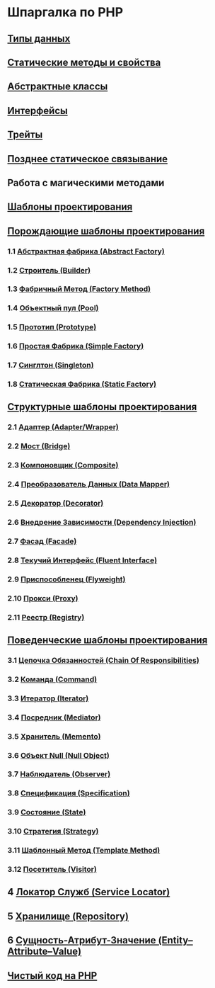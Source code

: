 # Шпаргалка по PHP

## [Типы данных](https://github.com/MaksimDzhangirov/PHP-cheatsheet/blob/master/Data-types.md)
## [Статические методы и свойства](https://github.com/MaksimDzhangirov/PHP-cheatsheet/blob/master/static-methods-and-properties.md)
## [Абстрактные классы](https://github.com/MaksimDzhangirov/PHP-cheatsheet/blob/master/abstract-class.md)
## [Интерфейсы](https://github.com/MaksimDzhangirov/PHP-cheatsheet/blob/master/interfaces.md)
## [Трейты](https://github.com/MaksimDzhangirov/PHP-cheatsheet/blob/master/traits.md)
## [Позднее статическое связывание](https://github.com/MaksimDzhangirov/PHP-cheatsheet/blob/master/lastStaticBindings.md)
## Работа с магическими методами
## [Шаблоны проектирования](https://designpatternsphp.readthedocs.io/ru/latest/README.html)
## [Порождающие шаблоны проектирования](https://designpatternsphp.readthedocs.io/ru/latest/Creational/README.html)
  ### 1.1 [Абстрактная фабрика (Abstract Factory)](https://designpatternsphp.readthedocs.io/ru/latest/Creational/AbstractFactory/README.html#abstract-factory)
  ### 1.2 [Строитель (Builder)](https://designpatternsphp.readthedocs.io/ru/latest/Creational/Builder/README.html#builder)
  ### 1.3 [Фабричный Метод (Factory Method)](https://designpatternsphp.readthedocs.io/ru/latest/Creational/FactoryMethod/README.html#factory-method)
  ### 1.4 [Объектный пул (Pool)](https://designpatternsphp.readthedocs.io/ru/latest/Creational/Pool/README.html#pool)
  ### 1.5 [Прототип (Prototype)](https://designpatternsphp.readthedocs.io/ru/latest/Creational/Prototype/README.html#prototype)
  ### 1.6 [Простая Фабрика (Simple Factory)](https://designpatternsphp.readthedocs.io/ru/latest/Creational/SimpleFactory/README.html#simple-factory)
  ### 1.7 [Синглтон (Singleton)](https://github.com/MaksimDzhangirov/PHP-cheatsheet/blob/master/singleton.md)
  ### 1.8 [Статическая Фабрика (Static Factory)](https://designpatternsphp.readthedocs.io/ru/latest/Creational/StaticFactory/README.html#static-factory)
## [Структурные шаблоны проектирования](https://designpatternsphp.readthedocs.io/ru/latest/Structural/README.html)
  ### 2.1 [Адаптер (Adapter/Wrapper)](https://designpatternsphp.readthedocs.io/ru/latest/Structural/Adapter/README.html#adapter-wrapper)
  ### 2.2 [Мост (Bridge)](https://designpatternsphp.readthedocs.io/ru/latest/Structural/Bridge/README.html#bridge)
  ### 2.3 [Компоновщик (Composite)](https://designpatternsphp.readthedocs.io/ru/latest/Structural/Composite/README.html#composite)
  ### 2.4 [Преобразователь Данных (Data Mapper)](https://designpatternsphp.readthedocs.io/ru/latest/Structural/DataMapper/README.html#data-mapper)
  ### 2.5 [Декоратор (Decorator)](https://designpatternsphp.readthedocs.io/ru/latest/Structural/Decorator/README.html#decorator)
  ### 2.6 [Внедрение Зависимости (Dependency Injection)](https://designpatternsphp.readthedocs.io/ru/latest/Structural/DependencyInjection/README.html#dependency-injection)
  ### 2.7 [Фасад (Facade)](https://designpatternsphp.readthedocs.io/ru/latest/Structural/Facade/README.html#facade)
  ### 2.8 [Текучий Интерфейс (Fluent Interface)](https://designpatternsphp.readthedocs.io/ru/latest/Structural/FluentInterface/README.html#fluent-interface)
  ### 2.9 [Приспособленец (Flyweight)](https://designpatternsphp.readthedocs.io/ru/latest/Structural/Flyweight/README.html#flyweight)
  ### 2.10 [Прокси (Proxy)](https://designpatternsphp.readthedocs.io/ru/latest/Structural/Proxy/README.html#proxy)
  ### 2.11 [Реестр (Registry)](https://designpatternsphp.readthedocs.io/ru/latest/Structural/Registry/README.html#registry)  
  ## [Поведенческие шаблоны проектирования](https://designpatternsphp.readthedocs.io/ru/latest/Behavioral/README.html)
  ### 3.1 [Цепочка Обязанностей (Chain Of Responsibilities)](https://designpatternsphp.readthedocs.io/ru/latest/Behavioral/ChainOfResponsibilities/README.html#chain-of-responsibilities)
  ### 3.2 [Команда (Command)](https://designpatternsphp.readthedocs.io/ru/latest/Behavioral/Command/README.html#command)
  ### 3.3 [Итератор (Iterator)](https://designpatternsphp.readthedocs.io/ru/latest/Behavioral/Iterator/README.html)
  ### 3.4 [Посредник (Mediator)](https://designpatternsphp.readthedocs.io/ru/latest/Behavioral/Mediator/README.html#mediator)
  ### 3.5 [Хранитель (Memento)](https://designpatternsphp.readthedocs.io/ru/latest/Behavioral/Memento/README.html#memento)
  ### 3.6 [Объект Null (Null Object)](https://designpatternsphp.readthedocs.io/ru/latest/Behavioral/NullObject/README.html#null-object)
  ### 3.7 [Наблюдатель (Observer)](https://designpatternsphp.readthedocs.io/ru/latest/Behavioral/Observer/README.html#observer)
  ### 3.8 [Спецификация (Specification)](https://designpatternsphp.readthedocs.io/ru/latest/Behavioral/Specification/README.html#specification)
  ### 3.9 [Состояние (State)](https://designpatternsphp.readthedocs.io/ru/latest/Behavioral/State/README.html#state)
  ### 3.10 [Стратегия (Strategy)](https://designpatternsphp.readthedocs.io/ru/latest/Behavioral/Strategy/README.html#strategy)
  ### 3.11 [Шаблонный Метод (Template Method)](https://designpatternsphp.readthedocs.io/ru/latest/Behavioral/TemplateMethod/README.html#template-method)
  ### 3.12 [Посетитель (Visitor)](https://designpatternsphp.readthedocs.io/ru/latest/Behavioral/Visitor/README.html#visitor)
  ## 4 [Локатор Служб (Service Locator)](https://designpatternsphp.readthedocs.io/ru/latest/More/ServiceLocator/README.html#service-locator)
  ## 5 [Хранилище (Repository)](https://designpatternsphp.readthedocs.io/ru/latest/More/Repository/README.html#repository)
  ## 6 [Сущность-Атрибут-Значение (Entity–Attribute–Value)](https://designpatternsphp.readthedocs.io/ru/latest/More/EAV/README.html#entity-attribute-value-eav)
## [Чистый код на PHP](https://github.com/peter-gribanov/clean-code-php/blob/ru/README.md)
